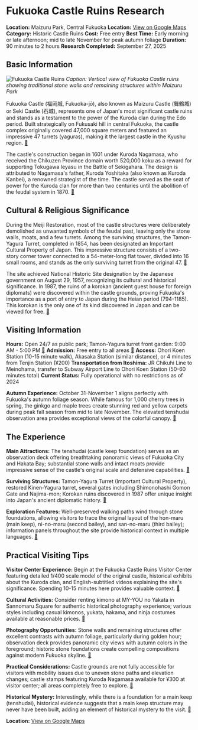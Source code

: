 # Fukuoka Castle Ruins Research

**Location:** Maizuru Park, Central Fukuoka
**Location:** [View on Google Maps](https://maps.google.com/maps?q=33.5860599,130.3831703)
**Category:** Historic Castle Ruins
**Cost:** Free entry
**Best Time:** Early morning or late afternoon; mid to late November for peak autumn foliage
**Duration:** 90 minutes to 2 hours
**Research Completed:** September 27, 2025

## Basic Information

![Fukuoka Castle Ruins](https://www.crossroadfukuoka.jp/en/photo/image/1399)
*Caption: Vertical view of Fukuoka Castle ruins showing traditional stone walls and remaining structures within Maizuru Park*

Fukuoka Castle (福岡城, Fukuoka-jō), also known as Maizuru Castle (舞鶴城) or Seki Castle (石城), represents one of Japan's most significant castle ruins and stands as a testament to the power of the Kuroda clan during the Edo period. Built strategically on Fukusaki hill in central Fukuoka, the castle complex originally covered 47,000 square meters and featured an impressive 47 turrets (yaguras), making it the largest castle in the Kyushu region. [🔗](https://www.crossroadfukuoka.jp/en/spot/12579)

The castle's construction began in 1601 under Kuroda Nagamasa, who received the Chikuzen Province domain worth 520,000 koku as a reward for supporting Tokugawa Ieyasu in the Battle of Sekigahara. The design is attributed to Nagamasa's father, Kuroda Yoshitaka (also known as Kuroda Kanbei), a renowned strategist of the time. The castle served as the seat of power for the Kuroda clan for more than two centuries until the abolition of the feudal system in 1870. [🔗](https://article.bespes-jt.com/en/article/fukuoka-castle)

## Cultural & Religious Significance

During the Meiji Restoration, most of the castle structures were deliberately demolished as unwanted symbols of the feudal past, leaving only the stone walls, moats, and a few turrets. Among the surviving structures, the Tamon-Yagura Turret, completed in 1854, has been designated an Important Cultural Property of Japan. This impressive structure consists of a two-story corner tower connected to a 54-meter-long flat tower, divided into 16 small rooms, and stands as the only surviving turret from the original 47. [🔗](https://www.crossroadfukuoka.jp/en/spot/12579)

The site achieved National Historic Site designation by the Japanese government on August 29, 1957, recognizing its cultural and historical significance. In 1987, the ruins of a korokan (ancient guest house for foreign diplomats) were discovered within the castle grounds, proving Fukuoka's importance as a port of entry to Japan during the Heian period (794-1185). This korokan is the only one of its kind discovered in Japan and can be viewed for free. [🔗](https://www.japan-guide.com/e/e4806.html)

## Visiting Information

**Hours:** Open 24/7 as public park; Tamon-Yagura turret front garden: 9:00 AM - 5:00 PM [🔗](https://www.crossroadfukuoka.jp/en/spot/12579)
**Admission:** Free entry to all areas [🔗](https://www.crossroadfukuoka.jp/en/spot/12579)
**Access:** Ohori Koen Station (10-15 minute walk), Akasaka Station (similar distance), or 4 minutes from Tenjin Station (¥200)
**Transportation from Itoshima:** JR Chikuhi Line to Meinohama, transfer to Subway Airport Line to Ohori Koen Station (50-60 minutes total)
**Current Status:** Fully operational with no restrictions as of 2024

**Autumn Experience:** October 31-November 1 aligns perfectly with Fukuoka's autumn foliage season. While famous for 1,000 cherry trees in spring, the ginkgo and maple trees create stunning red and yellow carpets during peak fall season from mid to late November. The elevated tenshudai observation area provides exceptional views of the colorful canopy. [🔗](https://www.fukuoka-now.com/en/fukuoka-autumn-leaves-guide/)

## The Experience

**Main Attractions:** The tenshudai (castle keep foundation) serves as an observation deck offering breathtaking panoramic views of Fukuoka City and Hakata Bay; substantial stone walls and intact moats provide impressive sense of the castle's original scale and defensive capabilities. [🔗](https://www.crossroadfukuoka.jp/en/spot/12579)

**Surviving Structures:** Tamon-Yagura Turret (Important Cultural Property), restored Kinen-Yagura turret, several gates including Shimonohashi Gomon Gate and Najima-mon; Korokan ruins discovered in 1987 offer unique insight into Japan's ancient diplomatic history. [🔗](https://en.wikipedia.org/wiki/Fukuoka_Castle)

**Exploration Features:** Well-preserved walking paths wind through stone foundations, allowing visitors to trace the original layout of the hon-maru (main keep), ni-no-maru (second bailey), and san-no-maru (third bailey); information panels throughout the site provide historical context in multiple languages. [🔗](https://www.crossroadfukuoka.jp/en/spot/12579)

## Practical Visiting Tips

**Visitor Center Experience:** Begin at the Fukuoka Castle Ruins Visitor Center featuring detailed 1/400 scale model of the original castle, historical exhibits about the Kuroda clan, and English-subtitled videos explaining the site's significance. Spending 10-15 minutes here provides valuable context. [🔗](https://www.tripadvisor.com/Attraction_Review-g14127491-d13008416-Reviews-Fukuoka_Castle_Ruins_Visitor_Center-Chuo_Fukuoka_Fukuoka_Prefecture_Kyushu.html)

**Cultural Activities:** Consider renting kimono at MY-YOU no Yakata in Sannomaru Square for authentic historical photography experience; various styles including casual kimonos, yukata, hakama, and ninja costumes available at reasonable prices. [🔗](https://www.tripadvisor.com/Attraction_Review-g14127491-d1423817-Reviews-Fukuoka_Castle_Remains-Chuo_Fukuoka_Fukuoka_Prefecture_Kyushu.html)

**Photography Opportunities:** Stone walls and remaining structures offer excellent contrasts with autumn foliage, particularly during golden hour; observation deck provides panoramic city views with autumn colors in the foreground; historic stone foundations create compelling compositions against modern Fukuoka skyline. [🔗](https://www.crossroadfukuoka.jp/en/spot/12579)

**Practical Considerations:** Castle grounds are not fully accessible for visitors with mobility issues due to uneven stone paths and elevation changes; castle stamps featuring Kuroda Nagamasa available for ¥300 at visitor center; all areas completely free to explore. [🔗](https://www.gltjp.com/en/directory/item/12447/)

**Historical Mystery:** Interestingly, while there is a foundation for a main keep (tenshudai), historical evidence suggests that a main keep structure may never have been built, adding an element of historical mystery to the visit. [🔗](https://en.wikipedia.org/wiki/Fukuoka_Castle)

**Location:** [View on Google Maps](https://google.com/maps/place/Fukuoka+Castle+Ruins/@33.5844,130.3831,17z)
